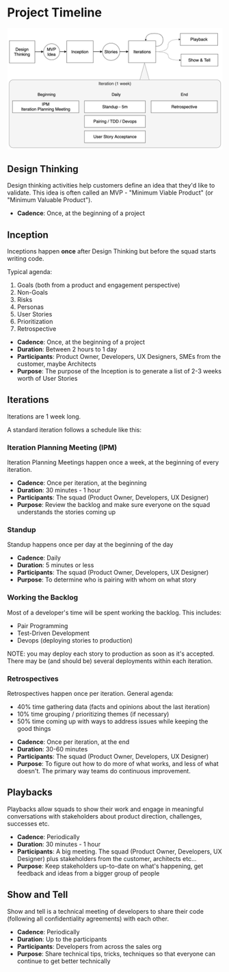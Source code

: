 # Project Timeline

![](./img/project-overview.png)

## Design Thinking

Design thinking activities help customers define an idea that they'd like to validate. This idea is often called an MVP - "Minimum Viable Product" (or "Minimum Valuable Product").

- **Cadence**: Once, at the beginning of a project

## Inception

Inceptions happen **once** after Design Thinking but before the squad starts writing code.

Typical agenda:

1. Goals (both from a product and engagement perspective)
1. Non-Goals
1. Risks
1. Personas
1. User Stories
1. Prioritization
1. Retrospective

- **Cadence**: Once, at the beginning of a project
- **Duration**: Between 2 hours to 1 day
- **Participants**: Product Owner, Developers, UX Designers, SMEs from the customer, maybe Architects
- **Purpose**: The purpose of the Inception is to generate a list of 2-3 weeks worth of User Stories

## Iterations

Iterations are 1 week long.

A standard iteration follows a schedule like this:

### Iteration Planning Meeting (IPM)

Iteration Planning Meetings happen once a week, at the beginning of every iteration.

- **Cadence**: Once per iteration, at the beginning
- **Duration**: 30 minutes - 1 hour
- **Participants**: The squad (Product Owner, Developers, UX Designer)
- **Purpose**: Review the backlog and make sure everyone on the squad understands the stories coming up

### Standup

Standup happens once per day at the beginning of the day

- **Cadence**: Daily
- **Duration**: 5 minutes or less
- **Participants**: The squad (Product Owner, Developers, UX Designer)
- **Purpose**: To determine who is pairing with whom on what story

### Working the Backlog

Most of a developer's time will be spent working the backlog. This includes:

- Pair Programming
- Test-Driven Development
- Devops (deploying stories to production)

NOTE: you may deploy each story to production as soon as it's accepted. There may be (and should be) several deployments within each iteration.

### Retrospectives

Retrospectives happen once per iteration. General agenda:

- 40% time gathering data (facts and opinions about the last iteration)
- 10% time grouping / prioritizing themes (if necessary)
- 50% time coming up with ways to address issues while keeping the good things

* **Cadence**: Once per iteration, at the end
* **Duration**: 30-60 minutes
* **Participants**: The squad (Product Owner, Developers, UX Designer)
* **Purpose**: To figure out how to do more of what works, and less of what doesn't. The primary way teams do continuous improvement.

## Playbacks

Playbacks allow squads to show their work and engage in meaningful conversations with stakeholders about product direction, challenges, successes etc.

- **Cadence**: Periodically
- **Duration**: 30 minutes - 1 hour
- **Participants**: A big meeting. The squad (Product Owner, Developers, UX Designer) plus stakeholders from the customer, architects etc...
- **Purpose**: Keep stakeholders up-to-date on what's happening, get feedback and ideas from a bigger group of people

## Show and Tell

Show and tell is a technical meeting of developers to share their code (following all confidentiality agreements) with each other.

- **Cadence**: Periodically
- **Duration**: Up to the participants
- **Participants**: Developers from across the sales org
- **Purpose**: Share technical tips, tricks, techniques so that everyone can continue to get better technically
